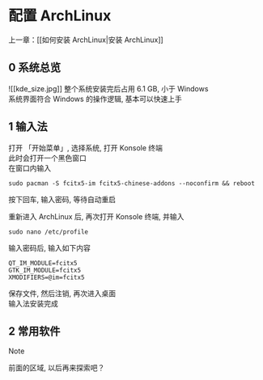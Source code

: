 # 配置 ArchLinux
上一章：[[如何安装 ArchLinux|安装 ArchLinux]]
## 0 系统总览
![[kde_size.jpg]]
整个系统安装完后占用 6.1 GB, 小于 Windows<br>
系统界面符合 Windows 的操作逻辑, 基本可以快速上手
## 1 输入法
打开 「开始菜单」, 选择系统, 打开 Konsole 终端<br>
此时会打开一个黑色窗口<br>
在窗口内输入
```type="bash"
sudo pacman -S fcitx5-im fcitx5-chinese-addons --noconfirm && reboot
```
按下回车, 输入密码, 等待自动重启<br>

重新进入 ArchLinux 后, 再次打开 Konsole 终端, 并输入
```type="bash"
sudo nano /etc/profile
```
输入密码后, 输入如下内容
```type="bash"
QT_IM_MODULE=fcitx5
GTK_IM_MODULE=fcitx5
XMODIFIERS=@im=fcitx5
```
保存文件, 然后注销, 再次进入桌面<br>
输入法安装完成

## 2 常用软件
> [!Note]
> 前面的区域, 以后再来探索吧？